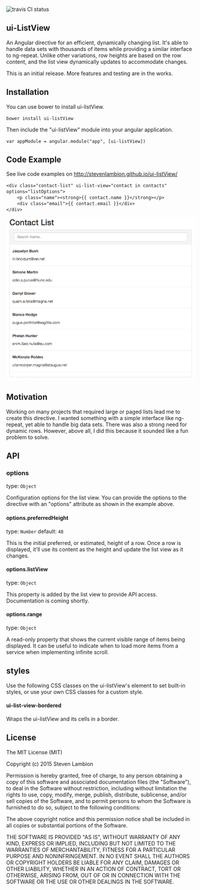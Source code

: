 ![travis CI status](https://travis-ci.org/StevenLambion/ui-listView.svg?branch=master)

## ui-ListView
An Angular directive for an efficient, dynamically changing list.  It's able to handle data sets with thousands of
items while providing a similar interface to ng-repeat.  Unlike other variations, row heights are based
on the row content, and the list view dynamically updates to accommodate changes.

This is an initial release.  More features and testing are in the works.

## Installation

You can use bower to install ui-listView.

```
bower install ui-listView
```

Then include the "ui-listView" module into your angular application.

```
var appModule = angular.module("app", [ui-listView])
```

## Code Example

See live code examples on http://stevenlambion.github.io/ui-listView/

```
<div class="contact-list" ui-list-view="contact in contacts" options="listOptions">
    <p class="name"><strong>{{ contact.name }}</strong></p>
    <div class="email">{{ contact.email }}</div>
</div>
```

![Contact List Example](/examples/contactList.png?raw=true)

## Motivation

Working on many projects that required large or paged lists lead me to create this directive.  I wanted something with a simple interface like ng-repeat,
yet able to handle big data sets.  There was also a strong need for dynamic rows.  However, above all, I did this because it sounded like a fun problem to solve. 

## API

### options
type: `Object`

Configuration options for the list view.  You can provide the options to the directive with an "options" attribute as shown in the example above.

#### options.preferredHeight
type: `Number`
default: `48`

This is the initial preferred, or estimated, height of a row. 
Once a row is displayed, it'll use its content as the height and update the list view as it changes.

#### options.listView
type: `Object`

This property is added by the list view to provide API access.  Documentation is coming shortly.

#### options.range
type: `Object`

A read-only property that shows the current visible range of items being displayed.  It can be useful to indicate when to load more items
from a service when implementing infinite scroll.

## styles
Use the following CSS classes on the ui-listView's element to set built-in styles, or use your own CSS classes for a custom style.

#### ui-list-view-bordered
Wraps the ui-listView and its cells in a border.

## License

The MIT License (MIT)

Copyright (c) 2015 Steven Lambion

Permission is hereby granted, free of charge, to any person obtaining a copy
of this software and associated documentation files (the "Software"), to deal
in the Software without restriction, including without limitation the rights
to use, copy, modify, merge, publish, distribute, sublicense, and/or sell
copies of the Software, and to permit persons to whom the Software is
furnished to do so, subject to the following conditions:

The above copyright notice and this permission notice shall be included in all
copies or substantial portions of the Software.

THE SOFTWARE IS PROVIDED "AS IS", WITHOUT WARRANTY OF ANY KIND, EXPRESS OR
IMPLIED, INCLUDING BUT NOT LIMITED TO THE WARRANTIES OF MERCHANTABILITY,
FITNESS FOR A PARTICULAR PURPOSE AND NONINFRINGEMENT. IN NO EVENT SHALL THE
AUTHORS OR COPYRIGHT HOLDERS BE LIABLE FOR ANY CLAIM, DAMAGES OR OTHER
LIABILITY, WHETHER IN AN ACTION OF CONTRACT, TORT OR OTHERWISE, ARISING FROM,
OUT OF OR IN CONNECTION WITH THE SOFTWARE OR THE USE OR OTHER DEALINGS IN THE
SOFTWARE.